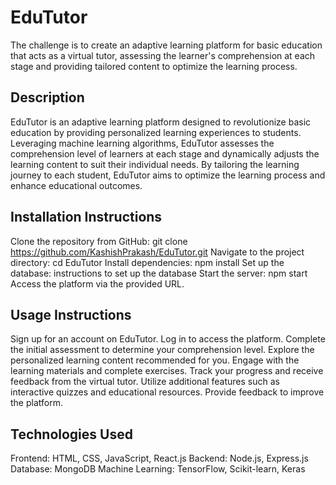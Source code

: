 # EduTutor
The challenge is to create an adaptive learning platform for basic education that acts as a virtual tutor, assessing the learner's comprehension at each stage and providing tailored content to optimize the learning process.

## Description
EduTutor is an adaptive learning platform designed to revolutionize basic education by providing personalized learning experiences to students. Leveraging machine learning algorithms, EduTutor assesses the comprehension level of learners at each stage and dynamically adjusts the learning content to suit their individual needs. By tailoring the learning journey to each student, EduTutor aims to optimize the learning process and enhance educational outcomes.

## Installation Instructions
Clone the repository from GitHub: git clone https://github.com/KashishPrakash/EduTutor.git
Navigate to the project directory: cd EduTutor
Install dependencies: npm install
Set up the database: instructions to set up the database
Start the server: npm start
Access the platform via the provided URL.

## Usage Instructions
Sign up for an account on EduTutor.
Log in to access the platform.
Complete the initial assessment to determine your comprehension level.
Explore the personalized learning content recommended for you.
Engage with the learning materials and complete exercises.
Track your progress and receive feedback from the virtual tutor.
Utilize additional features such as interactive quizzes and educational resources.
Provide feedback to improve the platform.

## Technologies Used
Frontend: HTML, CSS, JavaScript, React.js
Backend: Node.js, Express.js
Database: MongoDB
Machine Learning: TensorFlow, Scikit-learn, Keras
